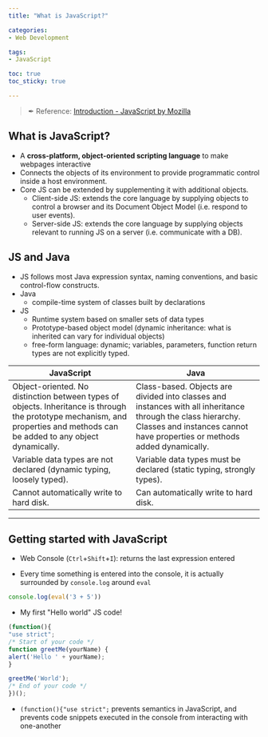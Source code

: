 ```yaml
---
title: "What is JavaScript?"

categories:
- Web Development

tags:
- JavaScript

toc: true
toc_sticky: true

---
```

> ✒ Reference: [Introduction - JavaScript by Mozilla](https://developer.mozilla.org/en-US/docs/Web/JavaScript/Guide/Introduction)

## What is JavaScript?

- A **cross-platform, object-oriented scripting language** to make webpages interactive
- Connects the objects of its environment to provide programmatic control inside a host environment.
- Core JS can be extended by supplementing it with additional objects.
  - Client-side JS: extends the core language by supplying objects to control a browser and its Document Object Model (i.e. respond to user events).
  - Server-side JS: extends the core language by supplying objects relevant to running JS on a server (i.e. communicate with a DB).

## JS  and Java

- JS follows most Java expression syntax, naming conventions, and basic control-flow constructs.
- Java
  - compile-time system of classes built by declarations
- JS
  - Runtime system based on smaller sets of data types
  - Prototype-based object model (dynamic inheritance: what is inherited can vary for individual objects)
  - free-form language: dynamic; variables, parameters, function return types are not explicitly typed.

| JavaScript                                                   | Java                                                         |
| ------------------------------------------------------------ | ------------------------------------------------------------ |
| Object-oriented. No distinction between types of objects. Inheritance is through the prototype mechanism, and properties and methods can be added to any object dynamically. | Class-based. Objects are divided into classes and instances with all inheritance through the class hierarchy. Classes and instances cannot have properties or methods added dynamically. |
| Variable data types are not declared (dynamic typing, loosely typed). | Variable data types must be declared (static typing, strongly types). |
| Cannot automatically write to hard disk.                     | Can automatically write to hard disk.                        |

---

## Getting started with JavaScript

- Web Console (`Ctrl`+`Shift`+`I`): returns the last expression entered

- Every time something is entered into the console, it is actually surrounded by `console.log` around `eval`

``` javascript
console.log(eval('3 + 5'))
```

- My first "Hello world" JS code!

``` javascript
(function(){
"use strict";
/* Start of your code */
function greetMe(yourName) {
alert('Hello ' + yourName);
}

greetMe('World');
/* End of your code */
})();
```

- `(function(){"use strict";` prevents semantics in JavaScript, and prevents code snippets executed in the console from interacting with one-another
